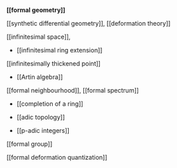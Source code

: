 
**[[formal geometry]]**

[[synthetic differential geometry]], [[deformation theory]]

[[infinitesimal space]], 

* [[infinitesimal ring extension]]

[[infinitesimally thickened point]]

* [[Artin algebra]] 

[[formal neighbourhood]], [[formal spectrum]]

* [[completion of a ring]]

* [[adic topology]]

* [[p-adic integers]]

[[formal group]]

[[formal deformation quantization]]
